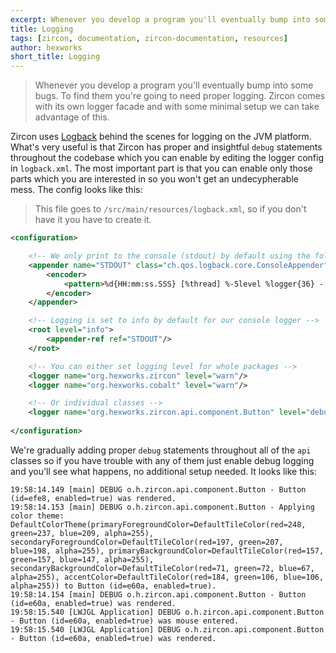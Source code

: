 ```yaml
---
excerpt: Whenever you develop a program you'll eventually bump into some bugs. To debug them you're going to need proper logging.
title: Logging
tags: [zircon, documentation, zircon-documentation, resources]
author: hexworks
short_title: Logging
---
```


> Whenever you develop a program you'll eventually bump into some bugs. To find them you're going to need proper logging. Zircon comes with its own logger facade and with some minimal setup we can take advantage of this.

Zircon uses [Logback](https://logback.qos.ch/) behind the scenes for logging on the JVM platform.
What's very useful is that Zircon has proper and insightful `debug` statements throughout the codebase which you can enable
by editing the logger config in `logback.xml`. The most important part is that you can enable only those parts which you are
interested in so you won't get an undecypherable mess. The config looks like this:

> This file goes to `/src/main/resources/logback.xml`, so if you don't have it you have to create it.

```xml
<configuration>

    <!-- We only print to the console (stdout) by default using the following format -->
    <appender name="STDOUT" class="ch.qos.logback.core.ConsoleAppender">
        <encoder>
            <pattern>%d{HH:mm:ss.SSS} [%thread] %-5level %logger{36} - %msg%n</pattern>
        </encoder>
    </appender>

    <!-- Logging is set to info by default for our console logger -->
    <root level="info">
        <appender-ref ref="STDOUT"/>
    </root>

    <!-- You can either set logging level for whole packages -->
    <logger name="org.hexworks.zircon" level="warn"/>
    <logger name="org.hexworks.cobalt" level="warn"/>

    <!-- Or individual classes -->
    <logger name="org.hexworks.zircon.api.component.Button" level="debug"/>
    
</configuration>
```  

We're gradually adding proper `debug` statements throughout all of the `api` classes so if you have trouble with any of
them just enable debug logging and you'll see what happens, no additional setup needed. It looks like this:

```
19:58:14.149 [main] DEBUG o.h.zircon.api.component.Button - Button (id=efe8, enabled=true) was rendered.
19:58:14.153 [main] DEBUG o.h.zircon.api.component.Button - Applying color theme: DefaultColorTheme(primaryForegroundColor=DefaultTileColor(red=248, green=237, blue=209, alpha=255), secondaryForegroundColor=DefaultTileColor(red=197, green=207, blue=198, alpha=255), primaryBackgroundColor=DefaultTileColor(red=157, green=157, blue=147, alpha=255), secondaryBackgroundColor=DefaultTileColor(red=71, green=72, blue=67, alpha=255), accentColor=DefaultTileColor(red=184, green=106, blue=106, alpha=255)) to Button (id=e60a, enabled=true).
19:58:14.154 [main] DEBUG o.h.zircon.api.component.Button - Button (id=e60a, enabled=true) was rendered.
19:58:15.540 [LWJGL Application] DEBUG o.h.zircon.api.component.Button - Button (id=e60a, enabled=true) was mouse entered.
19:58:15.540 [LWJGL Application] DEBUG o.h.zircon.api.component.Button - Button (id=e60a, enabled=true) was rendered.
```

